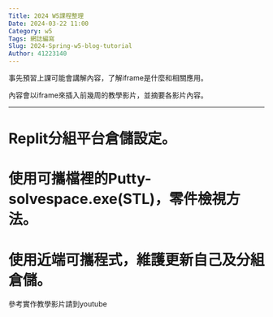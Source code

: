 ```yaml
---
Title: 2024 W5課程整理
Date: 2024-03-22 11:00
Category: w5
Tags: 網誌編寫
Slug: 2024-Spring-w5-blog-tutorial
Author: 41223140
---
```




<!-- PELICAN_END_SUMMARY -->

事先預習上課可能會講解內容，了解iframe是什麼和相關應用。

內容會以iframe來插入前幾周的教學影片，並摘要各影片內容。

---------------------------------------------------------------------------

# Replit分組平台倉儲設定。


# 使用可攜檔裡的Putty-solvespace.exe(STL)，零件檢視方法。


# 使用近端可攜程式，維護更新自己及分組倉儲。


參考實作教學影片請到youtube